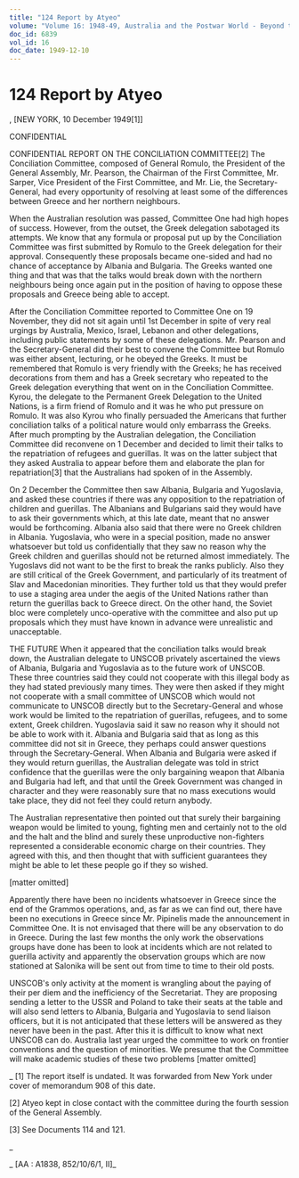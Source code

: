 ```yaml
---
title: "124 Report by Atyeo"
volume: "Volume 16: 1948-49, Australia and the Postwar World - Beyond the Region"
doc_id: 6839
vol_id: 16
doc_date: 1949-12-10
---
```


# 124 Report by Atyeo

, [NEW YORK, 10 December 1949[1]]

CONFIDENTIAL

CONFIDENTIAL REPORT ON THE CONCILIATION COMMITTEE[2] The Conciliation Committee, composed of General Romulo, the President of the General Assembly, Mr. Pearson, the Chairman of the First Committee, Mr. Sarper, Vice President of the First Committee, and Mr. Lie, the Secretary-General, had every opportunity of resolving at least some of the differences between Greece and her northern neighbours.

When the Australian resolution was passed, Committee One had high hopes of success. However, from the outset, the Greek delegation sabotaged its attempts. We know that any formula or proposal put up by the Conciliation Committee was first submitted by Romulo to the Greek delegation for their approval. Consequently these proposals became one-sided and had no chance of acceptance by Albania and Bulgaria. The Greeks wanted one thing and that was that the talks would break down with the northern neighbours being once again put in the position of having to oppose these proposals and Greece being able to accept.

After the Conciliation Committee reported to Committee One on 19 November, they did not sit again until 1st December in spite of very real urgings by Australia, Mexico, Israel, Lebanon and other delegations, including public statements by some of these delegations. Mr. Pearson and the Secretary-General did their best to convene the Committee but Romulo was either absent, lecturing, or he obeyed the Greeks. It must be remembered that Romulo is very friendly with the Greeks; he has received decorations from them and has a Greek secretary who repeated to the Greek delegation everything that went on in the Conciliation Committee. Kyrou, the delegate to the Permanent Greek Delegation to the United Nations, is a firm friend of Romulo and it was he who put pressure on Romulo. It was also Kyrou who finally persuaded the Americans that further conciliation talks of a political nature would only embarrass the Greeks. After much prompting by the Australian delegation, the Conciliation Committee did reconvene on 1 December and decided to limit their talks to the repatriation of refugees and guerillas. It was on the latter subject that they asked Australia to appear before them and elaborate the plan for repatriation[3] that the Australians had spoken of in the Assembly.

On 2 December the Committee then saw Albania, Bulgaria and Yugoslavia, and asked these countries if there was any opposition to the repatriation of children and guerillas. The Albanians and Bulgarians said they would have to ask their governments which, at this late date, meant that no answer would be forthcoming. Albania also said that there were no Greek children in Albania. Yugoslavia, who were in a special position, made no answer whatsoever but told us confidentially that they saw no reason why the Greek children and guerillas should not be returned almost immediately. The Yugoslavs did not want to be the first to break the ranks publicly. Also they are still critical of the Greek Government, and particularly of its treatment of Slav and Macedonian minorities. They further told us that they would prefer to use a staging area under the aegis of the United Nations rather than return the guerillas back to Greece direct. On the other hand, the Soviet bloc were completely unco-operative with the committee and also put up proposals which they must have known in advance were unrealistic and unacceptable.

THE FUTURE When it appeared that the conciliation talks would break down, the Australian delegate to UNSCOB privately ascertained the views of Albania, Bulgaria and Yugoslavia as to the future work of UNSCOB. These three countries said they could not cooperate with this illegal body as they had stated previously many times. They were then asked if they might not cooperate with a small committee of UNSCOB which would not communicate to UNSCOB directly but to the Secretary-General and whose work would be limited to the repatriation of guerillas, refugees, and to some extent, Greek children. Yugoslavia said it saw no reason why it should not be able to work with it. Albania and Bulgaria said that as long as this committee did not sit in Greece, they perhaps could answer questions through the Secretary-General. When Albania and Bulgaria were asked if they would return guerillas, the Australian delegate was told in strict confidence that the guerillas were the only bargaining weapon that Albania and Bulgaria had left, and that until the Greek Government was changed in character and they were reasonably sure that no mass executions would take place, they did not feel they could return anybody.

The Australian representative then pointed out that surely their bargaining weapon would be limited to young, fighting men and certainly not to the old and the halt and the blind and surely these unproductive non-fighters represented a considerable economic charge on their countries. They agreed with this, and then thought that with sufficient guarantees they might be able to let these people go if they so wished.

[matter omitted]

Apparently there have been no incidents whatsoever in Greece since the end of the Grammos operations, and, as far as we can find out, there have been no executions in Greece since Mr. Pipinelis made the announcement in Committee One. It is not envisaged that there will be any observation to do in Greece. During the last few months the only work the observations groups have done has been to look at incidents which are not related to guerilla activity and apparently the observation groups which are now stationed at Salonika will be sent out from time to time to their old posts.

UNSCOB's only activity at the moment is wrangling about the paying of their per diem and the inefficiency of the Secretariat. They are proposing sending a letter to the USSR and Poland to take their seats at the table and will also send letters to Albania, Bulgaria and Yugoslavia to send liaison officers, but it is not anticipated that these letters will be answered as they never have been in the past. After this it is difficult to know what next UNSCOB can do. Australia last year urged the committee to work on frontier conventions and the question of minorities. We presume that the Committee will make academic studies of these two problems [matter omitted]

_ [1] The report itself is undated. It was forwarded from New York under cover of memorandum 908 of this date.

[2] Atyeo kept in close contact with the committee during the fourth session of the General Assembly.

[3] See Documents 114 and 121.

_

_ [AA : A1838, 852/10/6/1, II]_
